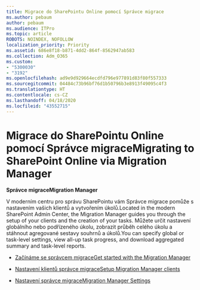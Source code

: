 ```yaml
---
title: Migrace do SharePointu Online pomocí Správce migrace
ms.author: pebaum
author: pebaum
ms.audience: ITPro
ms.topic: article
ROBOTS: NOINDEX, NOFOLLOW
localization_priority: Priority
ms.assetid: 686e8f18-b871-4dd2-864f-8562947ab583
ms.collection: Adm_O365
ms.custom:
- "5300030"
- "3192"
ms.openlocfilehash: ad9e9d929664ecdfd796e977891d83f80f557333
ms.sourcegitcommit: 04484c73b96bf76d1b50796b3e8913f49095c4f3
ms.translationtype: HT
ms.contentlocale: cs-CZ
ms.lasthandoff: 04/18/2020
ms.locfileid: "43552715"
---
```

# <a name="migrating-to-sharepoint-online-via-migration-manager"></a><span data-ttu-id="8620e-102">Migrace do SharePointu Online pomocí Správce migrace</span><span class="sxs-lookup"><span data-stu-id="8620e-102">Migrating to SharePoint Online via Migration Manager</span></span>

<span data-ttu-id="8620e-103">**Správce migrace**</span><span class="sxs-lookup"><span data-stu-id="8620e-103">**Migration Manager**</span></span>

<span data-ttu-id="8620e-104">V moderním centru pro správu SharePointu vám Správce migrace pomůže s nastavením vašich klientů a vytvořením úkolů.</span><span class="sxs-lookup"><span data-stu-id="8620e-104">Located in the modern SharePoint Admin Center, the Migration Manager guides you through the setup of your clients and the creation of your tasks.</span></span> <span data-ttu-id="8620e-105">Můžete určit nastavení globálního nebo podřízeného úkolu, zobrazit průběh celého úkolu a stáhnout agregované sestavy souhrnů a úkolů.</span><span class="sxs-lookup"><span data-stu-id="8620e-105">You can specify global or task-level settings, view all-up task progress, and download aggregated summary and task-level reports.</span></span>

- [<span data-ttu-id="8620e-106">Začínáme se správcem migrace</span><span class="sxs-lookup"><span data-stu-id="8620e-106">Get started with the Migration Manager</span></span>](https://docs.microsoft.com/sharepointmigration/mm-get-started)

- [<span data-ttu-id="8620e-107">Nastavení klientů správce migrace</span><span class="sxs-lookup"><span data-stu-id="8620e-107">Setup Migration Manager clients</span></span>](https://docs.microsoft.com/sharepointmigration/mm-setup-clients)

- [<span data-ttu-id="8620e-108">Nastavení správce migrace</span><span class="sxs-lookup"><span data-stu-id="8620e-108">Migration Manager Settings</span></span>](https://docs.microsoft.com/sharepointmigration/mm-settings)
